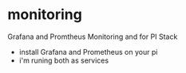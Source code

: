 # monitoring
Grafana and Promtheus Monitoring and for PI Stack

- install Grafana and Prometheus on your pi
- i'm runing both as services
